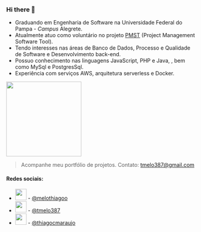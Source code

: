 ### Hi there 👋

- Graduando em Engenharia de Software na Universidade Federal do Pampa - _Campus_ Alegrete.
- Atualmente atuo como voluntário no projeto [PMST](https://github.com/ProjetoPM/PMST) (Project Management Software Tool).
- Tendo interesses nas áreas de Banco de Dados, Processo e Qualidade de Software e Desenvolvimento back-end.
- Possuo conhecimento nas linguagens JavaScript, PHP e Java, , bem como MySql e PostgresSql.
- Experiência com serviços AWS, arquitetura serverless e Docker.

<img src="https://github-readme-stats.vercel.app/api?username=chucrutes" height="200"/>

> Acompanhe meu portfólio de projetos. Contato: tmelo387@gmail.com

#### Redes sociais:
- <img src="https://img.icons8.com/fluency/48/000000/instagram-new.png" height="30"/> - [@melothiagoo](https://www.instagram.com/melothiagoo/)
- <img src="https://img.icons8.com/color/48/000000/twitter--v1.png" height="30"/> - [@tmelo387](https://twitter.com/tmelo387)
- <img src="https://img.icons8.com/fluency/48/000000/linkedin.png" height="30"/> - [@thiagocmaraujo](https://www.linkedin.com/in/thiagocmaraujo/)

<!--
**ThiagoCMAraujo/ThiagoCMAraujo** is a ✨ _special_ ✨ repository because its `README.md` (this file) appears on your GitHub profile.

Here are some ideas to get you started:

- 🔭 I’m currently working on ...
- 🌱 I’m currently learning ...
- 👯 I’m looking to collaborate on ...
- 🤔 I’m looking for help with ...
- 💬 Ask me about ...
- 📫 How to reach me: ...
- 😄 Pronouns: ...
- ⚡ Fun fact: ...
-->

